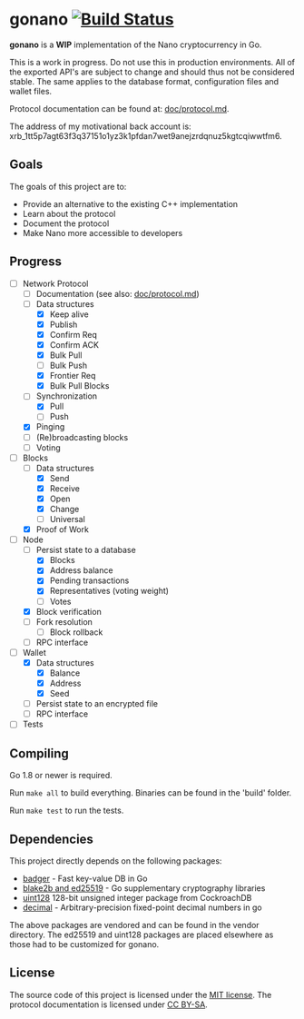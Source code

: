 # gonano [![Build Status](https://travis-ci.org/alexbakker/gonano.svg?branch=master)](https://travis-ci.org/alexbakker/gonano)

__gonano__ is a __WIP__ implementation of the Nano cryptocurrency in Go.

This is a work in progress. Do not use this in production environments. All of
the exported API's are subject to change and should thus not be considered
stable. The same applies to the database format, configuration files and wallet
files.

Protocol documentation can be found at: [doc/protocol.md](doc/protocol.md).

The address of my motivational back account is:
xrb_1tt5p7agt63f3q37151o1yz3k1pfdan7wet9anejzrdqnuz5kgtcqiwwtfm6.

## Goals

The goals of this project are to:
- Provide an alternative to the existing C++ implementation
- Learn about the protocol
- Document the protocol
- Make Nano more accessible to developers

## Progress

- [ ] Network Protocol
  - [ ] Documentation (see also: [doc/protocol.md](doc/protocol.md))
  - [ ] Data structures
    - [x] Keep alive
    - [x] Publish
    - [x] Confirm Req
    - [x] Confirm ACK
    - [x] Bulk Pull
    - [ ] Bulk Push
    - [x] Frontier Req
    - [x] Bulk Pull Blocks
  - [ ] Synchronization
    - [x] Pull
    - [ ] Push
  - [x] Pinging
  - [ ] (Re)broadcasting blocks
  - [ ] Voting
- [ ] Blocks
  - [ ] Data structures
    - [x] Send
    - [x] Receive
    - [x] Open
    - [x] Change
    - [ ] Universal
  - [x] Proof of Work
- [ ] Node
  - [ ] Persist state to a database
    - [x] Blocks
    - [x] Address balance
    - [x] Pending transactions
    - [x] Representatives (voting weight)
    - [ ] Votes
  - [x] Block verification
  - [ ] Fork resolution
    - [ ] Block rollback
  - [ ] RPC interface
- [ ] Wallet
  - [x] Data structures
    - [x] Balance
    - [x] Address
    - [x] Seed
  - [ ] Persist state to an encrypted file
  - [ ] RPC interface
- [ ] Tests

## Compiling

Go 1.8 or newer is required.

Run ``make all`` to build everything. Binaries can be found in the 'build'
folder.

Run ``make test`` to run the tests.

## Dependencies

This project directly depends on the following packages:
- [badger](https://github.com/dgraph-io/badger) - Fast key-value DB in Go
- [blake2b and ed25519](https://go.googlesource.com/crypto) - Go supplementary
  cryptography libraries
- [uint128](https://github.com/cockroachdb/cockroach/blob/master/pkg/util/uint128)
  128-bit unsigned integer package from CockroachDB
- [decimal](https://github.com/shopspring/decimal) - Arbitrary-precision
  fixed-point decimal numbers in go

The above packages are vendored and can be found in the vendor directory. The
ed25519 and uint128 packages are placed elsewhere as those had to be customized
for gonano.

## License

The source code of this project is licensed under the [MIT license](LICENSE).
The protocol documentation is licensed under [CC BY-SA](doc/LICENSE).
